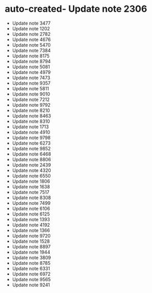 # auto-created- Update note 2306
- Update note 3477
- Update note 1202
- Update note 2782
- Update note 4676
- Update note 5470
- Update note 7384
- Update note 8175
- Update note 8794
- Update note 5081
- Update note 4979
- Update note 7473
- Update note 9357
- Update note 5811
- Update note 9010
- Update note 7212
- Update note 9792
- Update note 8210
- Update note 8463
- Update note 8310
- Update note 1713
- Update note 4910
- Update note 9798
- Update note 6273
- Update note 9852
- Update note 6468
- Update note 8806
- Update note 2439
- Update note 4320
- Update note 6550
- Update note 1806
- Update note 1638
- Update note 7517
- Update note 8308
- Update note 7499
- Update note 6106
- Update note 6125
- Update note 1393
- Update note 4192
- Update note 1366
- Update note 9720
- Update note 1528
- Update note 8897
- Update note 1944
- Update note 3809
- Update note 8785
- Update note 6331
- Update note 6972
- Update note 9565
- Update note 9241
